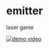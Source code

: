 emitter
=======

laser game

[![demo video](https://i.imgur.com/yrtwszx.png)](https://s.dark.red/xf/emitter_lLT6uyFhZj.mp4)
